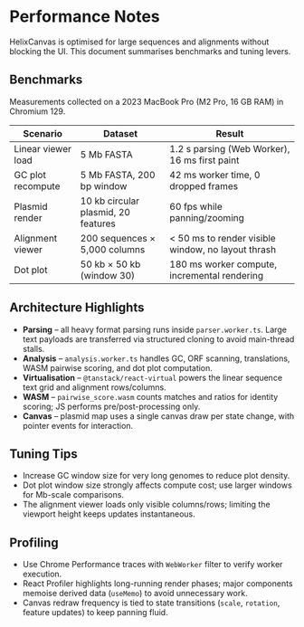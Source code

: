# Performance Notes

HelixCanvas is optimised for large sequences and alignments without blocking the UI. This document summarises benchmarks and tuning levers.

## Benchmarks

Measurements collected on a 2023 MacBook Pro (M2 Pro, 16 GB RAM) in Chromium 129.

| Scenario | Dataset | Result |
| --- | --- | --- |
| Linear viewer load | 5 Mb FASTA | 1.2 s parsing (Web Worker), 16 ms first paint |
| GC plot recompute | 5 Mb FASTA, 200 bp window | 42 ms worker time, 0 dropped frames |
| Plasmid render | 10 kb circular plasmid, 20 features | 60 fps while panning/zooming |
| Alignment viewer | 200 sequences × 5,000 columns | < 50 ms to render visible window, no layout thrash |
| Dot plot | 50 kb × 50 kb (window 30) | 180 ms worker compute, incremental rendering |

## Architecture Highlights

- **Parsing** – all heavy format parsing runs inside `parser.worker.ts`. Large text payloads are transferred via structured cloning to avoid main-thread stalls.
- **Analysis** – `analysis.worker.ts` handles GC, ORF scanning, translations, WASM pairwise scoring, and dot plot computation.
- **Virtualisation** – `@tanstack/react-virtual` powers the linear sequence text grid and alignment rows/columns.
- **WASM** – `pairwise_score.wasm` counts matches and ratios for identity scoring; JS performs pre/post-processing only.
- **Canvas** – plasmid map uses a single canvas draw per state change, with pointer events for interaction.

## Tuning Tips

- Increase GC window size for very long genomes to reduce plot density.
- Dot plot window size strongly affects compute cost; use larger windows for Mb-scale comparisons.
- The alignment viewer loads only visible columns/rows; limiting the viewport height keeps updates instantaneous.

## Profiling

- Use Chrome Performance traces with `WebWorker` filter to verify worker execution.
- React Profiler highlights long-running render phases; major components memoise derived data (`useMemo`) to avoid unnecessary work.
- Canvas redraw frequency is tied to state transitions (`scale`, `rotation`, feature updates) to keep panning fluid.

